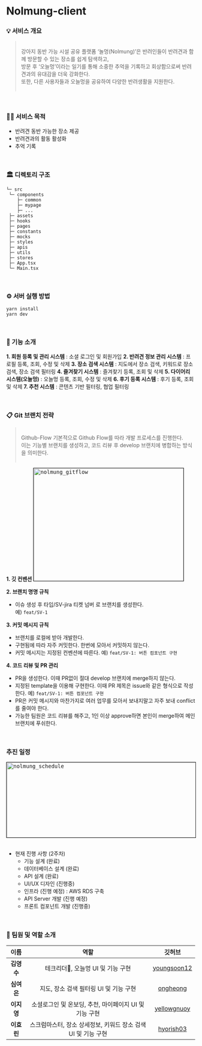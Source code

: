 # Nolmung-client

### 💡 서비스 개요
> <br>
> 강아지 동반 가능 시설 공유 플랫폼 ‘놀멍(Nolmung)’은 반려인들이 반려견과 함께 방문할 수 있는 장소를 쉽게 탐색하고, </br>
> 방문 후 ‘오늘멍’이라는 일기를 통해 소중한 추억을 기록하고 회상함으로써 반려견과의 유대감을 더욱 강화한다. </br>
> 또한, 다른 사용자들과 오늘멍을 공유하여 다양한 반려생활을 지원한다.
> <br> <br>

<br/>

### 🙌🏻 서비스 목적
- 반려견 동반 가능한 장소 제공
- 반려견과의 활동 활성화
- 추억 기록

<br/>

### 🏛️ 디렉토리 구조
```
└─ src
 └─ components
	├─ common
	├─ mypage
	├─ ...		
 ├─ assets 
 ├─ hooks
 ├─ pages
 ├─ constants
 ├─ mocks
 ├─ styles
 ├─ apis
 ├─ utils
 ├─ stores
 ├─ App.tsx
 └─ Main.tsx
```

<br/>

### ⚙️ 서버 실행 방법
```
yarn install
yarn dev
```

<br/>

### 🔧 기능 소개 
**1. 회원 등록 및 관리 시스템** : 소셜 로그인 및 회원가입
**2. 반려견 정보 관리 시스템** : 프로필 등록, 조회, 수정 및 삭제
**3. 장소 검색 시스템** : 지도에서 장소 검색, 키워드로 장소 검색, 장소 검색 필터링
**4. 즐겨찾기 시스템** : 즐겨찾기 등록, 조회 및 삭제
**5. 다이어리 시스템(오늘멍)** : 오늘멍 등록, 조회, 수정 및 삭제
**6. 후기 등록 시스템** : 후기 등록, 조회 및 삭제
**7. 추천 시스템** : 콘텐츠 기반 필터링, 협업 필터링

<br/>

### 📋 Git 브랜치 전략
> <br>
> Github-Flow
> 기본적으로 Github Flow를 따라 개발 프로세스를 진행한다. </br>
> 이는 기능별 브랜치를 생성하고, 코드 리뷰 후 develop 브랜치에 병합하는 방식을 의미한다.
> <br> <br>

**1. 깃 컨벤션**
  <kbd>
    <img width="400" height="300" src="https://github.com/user-attachments/assets/f12fd40e-4dac-47c1-9347-4631c03c7ead" alt="nolmung_gitflow" style="border:1px solid black;">
  </kbd>

**2. 브랜치 명명 규칙**
- 이슈 생성 후 타입/SV-jira 티켓 넘버 로 브랜치를 생성한다.  
  예) `feat/SV-1`

**3. 커밋 메시지 규칙**
- 브랜치를 로컬에 받아 개발한다.  
- 구현됨에 따라 자주 커밋한다. 한번에 모아서 커밋하지 않는다.  
- 커밋 메시지는 지정된 컨벤션에 따른다.
  예) `feat/SV-1: 버튼 컴포넌트 구현`

**4. 코드 리뷰 및 PR 관리**
- PR을 생성한다. 이때 PR없이 절대 develop 브랜치에 merge하지 않는다.  
- 지정된 template을 이용해 구현한다. 이때 PR 제목은 issue와 같은 형식으로 작성한다.
  예) `feat/SV-1: 버튼 컴포넌트 구현`  
- PR은 커밋 메시지와 마찬가지로 여러 업무를 모아서 보내지말고 자주 보내 conflict를 줄여야 한다.  
- 가능한 팀원은 코드 리뷰를 해주고, 1인 이상 approve하면 본인이 merge하여 메인 브랜치에 푸쉬한다.

<br/>

### 추진 일정
  <kbd>
      <img width="600" height="200" src="https://github.com/user-attachments/assets/307aa836-668e-48bb-8a39-266ec626a6e1" alt="nolmung_schedule" style="border:1px solid black;">
  </kbd>

<br/>
<br/>

- 현재 진행 사항 (2주차)
  - 기능 설계 (완료)
  - 데이터베이스 설계 (완료)
  - API 설계 (완료)
  - UI/UX 디자인 (진행중)
  - 인프라 (진행 예정) : AWS RDS 구축
  - API Server 개발 (진행 예정)
  - 프론트 컴포넌트 개발 (진행중)

<br/>

### 👥 팀원 및 역할 소개
|이름|역할|깃허브|
|:----:|:---:|:---:|
|**김영수**|테크리더👑, 오늘멍 UI 및 기능 구현|[youngsoon12](https://github.com/youngsoon12)| 
|**심여은**|지도, 장소 검색 필터링 UI 및 기능 구현|[ongheong](https://github.com/ongheong)|
|**이지영**|소셜로그인 및 온보딩, 추천, 마이페이지 UI 및 기능 구현|[yellowgnuoy](https://github.com/yellowgnuoy)|
|**이효린**|스크럼마스터, 장소 상세정보, 키워드 장소 검색 UI 및 기능 구현|[hyorish03](https://github.com/hyorish03)|

